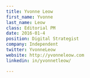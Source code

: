 ```yaml
---
title: Yvonne Leow
first_name: Yvonne
last_name: Leow
class: Editorial PM
date: 2016-01-4
position: Digital Strategist
company: Independent
twitter: YvonneLeow
website: http://yvonneleow.com
linkedin: in/yvonnetleow/

---
```

